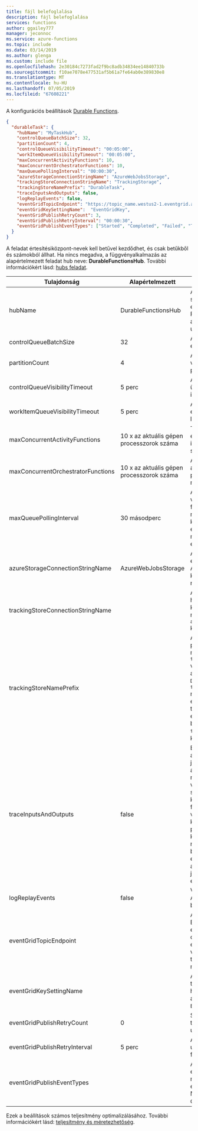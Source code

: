 ```yaml
---
title: fájl belefoglalása
description: fájl belefoglalása
services: functions
author: ggailey777
manager: jeconnoc
ms.service: azure-functions
ms.topic: include
ms.date: 03/14/2019
ms.author: glenga
ms.custom: include file
ms.openlocfilehash: 2e30184c7273fad2f9bc8adb34834ee14840733b
ms.sourcegitcommit: f10ae7078e477531af5b61a7fe64ab0e389830e8
ms.translationtype: MT
ms.contentlocale: hu-HU
ms.lasthandoff: 07/05/2019
ms.locfileid: "67608221"
---
```

A konfigurációs beállítások [Durable Functions](../articles/azure-functions/durable-functions-overview.md).

```json
{
  "durableTask": {
    "hubName": "MyTaskHub",
    "controlQueueBatchSize": 32,
    "partitionCount": 4,
    "controlQueueVisibilityTimeout": "00:05:00",
    "workItemQueueVisibilityTimeout": "00:05:00",
    "maxConcurrentActivityFunctions": 10,
    "maxConcurrentOrchestratorFunctions": 10,
    "maxQueuePollingInterval": "00:00:30",
    "azureStorageConnectionStringName": "AzureWebJobsStorage",
    "trackingStoreConnectionStringName": "TrackingStorage",
    "trackingStoreNamePrefix": "DurableTask",
    "traceInputsAndOutputs": false,
    "logReplayEvents": false,
    "eventGridTopicEndpoint": "https://topic_name.westus2-1.eventgrid.azure.net/api/events",
    "eventGridKeySettingName":  "EventGridKey",
    "eventGridPublishRetryCount": 3,
    "eventGridPublishRetryInterval": "00:00:30",
    "eventGridPublishEventTypes": ["Started", "Completed", "Failed", "Terminated"]
  }
}
```

A feladat értesítésiközpont-nevek kell betűvel kezdődhet, és csak betűkből és számokból állhat. Ha nincs megadva, a függvényalkalmazás az alapértelmezett feladat hub neve: **DurableFunctionsHub**. További információkért lásd: [hubs feladat](../articles/azure-functions/durable-functions-task-hubs.md).

|Tulajdonság  |Alapértelmezett | Leírás |
|---------|---------|---------|
|hubName|DurableFunctionsHub|Alternatív [feladat hub](../articles/azure-functions/durable-functions-task-hubs.md) nevek segítségével elkülönítheti egymástól, több Durable Functions-alkalmazás akkor is, ha az általuk használt tároló ugyanazzal a háttérrendszerrel.|
|controlQueueBatchSize|32|A vezérlő várólista lekéréshez egyszerre üzenetek száma.|
|partitionCount |4|A partíciók száma az ellenőrzési várólista. Egy 1 és 16 közötti pozitív egész lehet.|
|controlQueueVisibilityTimeout |5 perc|A várólistából kivéve vezérlés üzenetsorbeli üzenetek láthatósági időkorlátot.|
|workItemQueueVisibilityTimeout |5 perc|A munkahelyi el távolítva a sorból elem üzenetsorbeli üzenetek láthatósági időkorlátot.|
|maxConcurrentActivityFunctions |10 x az aktuális gépen processzorok száma|Tevékenységfüggvényeket egyetlen gazdagép-példány egy időben feldolgozható maximális számát.|
|maxConcurrentOrchestratorFunctions |10 x az aktuális gépen processzorok száma|Az orchestrator-függvények, amelyek egyetlen gazdagép-példány egy időben feldolgozható maximális számát.|
|maxQueuePollingInterval|30 másodperc|Az irányítást és a munkaelem várólista lekérdezési időközét az *óó* formátumban. A magasabb értékek magasabb üzenetfeldolgozási késéseket okozhat. Alacsonyabb érték nagyobb tárolási tranzakciók miatt magasabb tárolási költségek eredményezhet.|
|azureStorageConnectionStringName |AzureWebJobsStorage|Az alapul szolgáló Azure Storage-erőforrások kezelésére szolgáló Azure Storage kapcsolati karakterláncát alkalmazásbeállítás neve.|
|trackingStoreConnectionStringName||Az előzmények és példányok táblák használata a kapcsolati karakterlánc neve. Ha nincs megadva, a `azureStorageConnectionStringName` kapcsolat használatát.|
|trackingStoreNamePrefix||Az előtag, az előzmények és példányok használandó táblák mikor `trackingStoreConnectionStringName` van megadva. Ha nincs megadva, az alapértelmezett előtag érték lesz `DurableTask`. Ha `trackingStoreConnectionStringName` nincs megadva, majd az előzmények és példányok táblákban fogja használni a `hubName` előtag, valamint minden olyan beállítás értéke `trackingStoreNamePrefix` figyelmen kívül hagyja.|
|traceInputsAndOutputs |false|E lépések bemeneteit és kimeneteit a függvényhívások nyomkövetési jelző érték beolvasása. Az alapértelmezett viselkedést, ha a nyomkövetés a függvény végrehajtási eseményeket, hogy a szerializált bemeneteit és kimeneteit a függvényhívások felvétel bájtok száma. Ez a viselkedés a bemenetek és kimenetek kinézni a naplók puffadás vagy véletlenül közzéteheti a bizalmas adatok nélkül minimális információkat biztosít. Ez a tulajdonság true értékre való állítására az alapértelmezett függvény naplózási jelentkezhetnek függvény bemeneti és kimeneti teljes tartalmát.|
|logReplayEvents|false|Vezénylési visszajátszását beírni az Application Insights-e jelző érték beolvasása.|
|eventGridTopicEndpoint ||A végpont URL-címét egy Azure Event Griddel egyéni témakört. Ha ez a tulajdonság értéke, orchestration életciklus-értesítési esemény közzé lesz téve, ennek a végpontnak. Ez a tulajdonság támogatja az alkalmazásbeállítások megoldás.|
|eventGridKeySettingName ||Az Azure Event Griddel egyéni témakörre, amely a hitelesítéshez használt kulcs tartalmazó alkalmazásbeállítás neve `EventGridTopicEndpoint`.|
|eventGridPublishRetryCount|0|Sikertelen lesz, ha az Event Grid-témakör közzétételét újrapróbálkozások száma.|
|eventGridPublishRetryInterval|5 perc|Az Event Grid közzéteszi az újrapróbálkozási időköznek a *óó* formátumban.|
|eventGridPublishEventTypes||Az Event Gridbe közzététele eseménytípusok listáját. Ha nincs megadva, minden eseménytípushoz közzé lesz téve. Megengedett értékek: `Started`, `Completed`, `Failed`, `Terminated`.|

Ezek a beállítások számos teljesítmény optimalizálásához. További információkért lásd: [teljesítmény és méretezhetőség](../articles/azure-functions/durable-functions-perf-and-scale.md).
